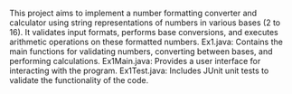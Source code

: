 This project aims to implement a number formatting converter and calculator using string representations of numbers in various bases (2 to 16). It validates input formats, performs base conversions, and executes arithmetic operations on these formatted numbers.
Ex1.java: Contains the main functions for validating numbers, converting between bases, and performing calculations.
Ex1Main.java: Provides a user interface for interacting with the program.
Ex1Test.java: Includes JUnit unit tests to validate the functionality of the code.




